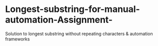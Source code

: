# Longest-substring-for-manual-automation-Assignment-
Solution to longest substring without repeating characters &amp; automation frameworks
